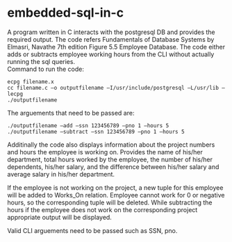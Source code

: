 # embedded-sql-in-c

A program written in C interacts with the postgresql DB and provides the required output. 
The code refers Fundamentals of Database Systems by Elmasri, Navathe 7th edition Figure 5.5 Employee Database. The code either adds or subtracts employee working hours from the CLI without actually running the sql queries.  
Command to run the code:

```
ecpg filename.x
cc filename.c –o outputfilename –I/usr/include/postgresql –L/usr/lib –lecpg
./outputfilename
```
The arguements that need to be passed are:
```
./outputfilename –add –ssn 123456789 –pno 1 –hours 5
./outputfilename –subtract –ssn 123456789 –pno 1 –hours 5
```
Additinally the code also displays information about the project numbers and hours the employee is working on. Provides the name of his/her department, total hours worked by the employee, the number of his/her dependents, his/her salary, and the difference between his/her salary and average salary in his/her department.

If the employee is not working on the project, a new tuple for this employee will be added to Works_On relation. Employee cannot work for 0 or negative hours, so the corresponding tuple will be deleted. While subtracting the hours if the employee does not work on the corresponding project appropriate output will be displayed. 

Valid CLI arguements need to be passed such as SSN, pno.
